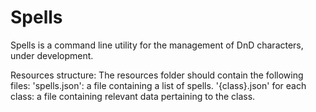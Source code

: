 # Spells

Spells is a command line utility for the management of DnD characters, under development.

Resources structure:
    The resources folder should contain the following files:
        'spells.json': a file containing a list of spells.
        '{class}.json' for each class: a file containing relevant data pertaining to the class.